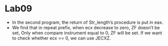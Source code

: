 # Lab09

* In the second program, the return of Str_length’s procedure is put in eax.
* We find that in repeat prefix, when ecx decrease to zero, ZF doesn’t be set,
Only when compare instrument equal to 0, ZF will be set.
If we want to check whether ecx == 0, we can use JECXZ.